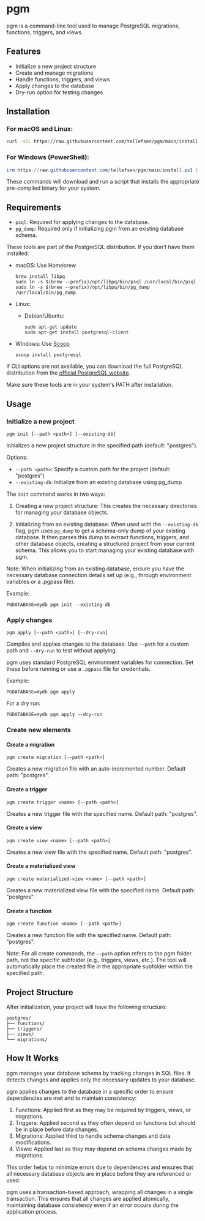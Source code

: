 # pgm

pgm is a command-line tool used to manage PostgreSQL migrations, functions, triggers, and views.

## Features

- Initialize a new project structure
- Create and manage migrations
- Handle functions, triggers, and views
- Apply changes to the database
- Dry-run option for testing changes

## Installation

### For macOS and Linux:

```bash
curl -sSL https://raw.githubusercontent.com/tellefsen/pgm/main/install.sh | bash
```

### For Windows (PowerShell):

```powershell
irm https://raw.githubusercontent.com/tellefsen/pgm/main/install.ps1 | iex
```

These commands will download and run a script that installs the appropriate pre-compiled binary for your system.

## Requirements

- `psql`: Required for applying changes to the database.
- `pg_dump`: Required only if initializing pgm from an existing database schema.

These tools are part of the PostgreSQL distribution. If you don't have them installed:

- macOS: Use Homebrew
  ```
  brew install libpq
  sudo ln -s $(brew --prefix)/opt/libpq/bin/psql /usr/local/bin/psql
  sudo ln -s $(brew --prefix)/opt/libpq/bin/pg_dump /usr/local/bin/pg_dump
  ```

- Linux:
  - Debian/Ubuntu:
    ```
    sudo apt-get update
    sudo apt-get install postgresql-client
    ```

- Windows: Use [Scoop](https://scoop.sh/)
  ```
  scoop install postgresql
  ```

If CLI options are not available, you can download the full PostgreSQL distribution from the [official PostgreSQL website](https://www.postgresql.org/download/).

Make sure these tools are in your system's PATH after installation.

## Usage

### Initialize a new project

```
pgm init [--path <path>] [--existing-db]
```

Initializes a new project structure in the specified path (default: "postgres").

Options:
- `--path <path>`: Specify a custom path for the project (default: "postgres")
- `--existing-db`: Initialize from an existing database using pg_dump

The `init` command works in two ways:

1. Creating a new project structure: This creates the necessary directories for managing your database objects.

2. Initializing from an existing database: When used with the `--existing-db` flag, pgm uses `pg_dump` to get a schema-only dump of your existing database. It then parses this dump to extract functions, triggers, and other database objects, creating a structured project from your current schema. This allows you to start managing your existing database with pgm.

Note: When initializing from an existing database, ensure you have the necessary database connection details set up (e.g., through environment variables or a .pgpass file).

Example:
```
PGDATABASE=mydb pgm init --existing-db
```

### Apply changes

```
pgm apply [--path <path>] [--dry-run]
```

Compiles and applies changes to the database. Use `--path` for a custom path and `--dry-run` to test without applying.

pgm uses standard PostgreSQL environment variables for connection. Set these before running or use a `.pgpass` file for credentials.

Example:
```
PGDATABASE=mydb pgm apply
```

For a dry run:
```
PGDATABASE=mydb pgm apply --dry-run
```

### Create new elements

#### Create a migration

```
pgm create migration [--path <path>]
```

Creates a new migration file with an auto-incremented number. Default path: "postgres".

#### Create a trigger

```
pgm create trigger <name> [--path <path>]
```

Creates a new trigger file with the specified name. Default path: "postgres".

#### Create a view

```
pgm create view <name> [--path <path>]
```

Creates a new view file with the specified name. Default path: "postgres".

#### Create a materialized view

```
pgm create materialized-view <name> [--path <path>]
```

Creates a new materialized view file with the specified name. Default path: "postgres".

#### Create a function

```
pgm create function <name> [--path <path>]
```

Creates a new function file with the specified name. Default path: "postgres".

Note: For all create commands, the `--path` option refers to the pgm folder path, not the specific subfolder (e.g., triggers, views, etc.). The tool will automatically place the created file in the appropriate subfolder within the specified path.

## Project Structure

After initialization, your project will have the following structure:

```
postgres/
├── functions/
├── triggers/
├── views/
└── migrations/
```

## How It Works

pgm manages your database schema by tracking changes in SQL files. It detects changes and applies only the necessary updates to your database.

pgm applies changes to the database in a specific order to ensure dependencies are met and to maintain consistency:
1. Functions: Applied first as they may be required by triggers, views, or migrations.
2. Triggers: Applied second as they often depend on functions but should be in place before data changes.
3. Migrations: Applied third to handle schema changes and data modifications.
4. Views: Applied last as they may depend on schema changes made by migrations.

This order helps to minimize errors due to dependencies and ensures that all necessary database objects are in place before they are referenced or used.

pgm uses a transaction-based approach, wrapping all changes in a single transaction. This ensures that all changes are applied atomically, maintaining database consistency even if an error occurs during the application process.